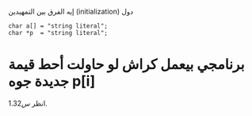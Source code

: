 إيه الفرق بين التمهيدين (initialization) دول
```
char a[] = "string literal";
char *p  = "string literal";
```
برنامجي بيعمل كراش لو حاولت أحط قيمة جديدة جوه p[i]
===================
انظر $س 1.32$.
